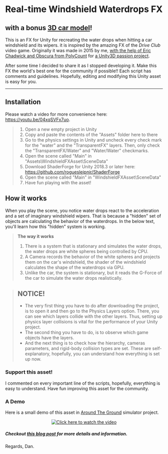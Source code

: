 Real-time Windshield Waterdrops FX
===================
with a bonus [3D car model](https://www.cgtrader.com/free-3d-models/car/standard/low-poly-car-for-video-games)!
-------------
This is an FX for Unity for recreating the water drops when hitting a car windshield and its wipers. it is inspired by the amazing FX of the *Drive Club* video game. Originally it was made in 2015 by me, [with the help of Eric Chadwick and Obscura from PolyCount](https://polycount.com/discussion/155940/animating-normal-maps-to-achieve-rain-drops-in-3ds-max-or-unity3d) for [a Unity3D passion project](http://aroundtheground.tk).

After some time I decided to share it as I stopped developing it. Make this FX the world's best one for the community if possible!!
Each script has comments and guidelines. Hopefully, editing and modifying this Unity asset is easy for you.

----------

Installation
-------------
Please watch a video for more convenience here: https://youtu.be/04xqSVFx7uo.
> 1. Open a new empty project in Unity
> 2. Copy and paste the contents of the "Assets" folder here to there
> 3. Go to the physics settings in Unity and uncheck every check mark for the "water" and the "TransparentFX" layers. Then, only check the "TransparentFX/Water" and "Water/Water" checkmarks.
> 4. Open the scene called "Main" in "Assets\WindshieldFXAsset\SceneData"
> 5. Download ShaderForge for Unity 2018.3 or later here: https://github.com/roguesleipnir/ShaderForge
> 6. Open the scene called "Main" in "WindshieldFXAsset\SceneData"
> 7. Have fun playing with the asset!

How it works
-------------

When you play the scene, you notice water drops react to the acceleration and a set of imaginary windshield wipers.  That is because a "hidden" set of objects are calculating the behavior of the waterdrops. In the below text, you'll learn how this "hidden" system is working.

> **The way it works**
>
> 1. There is a system that is stationary and simulates the water drops, the water drops are white spheres being controlled by CPU.
> 2. A Camera records the behavior of the white spheres and projects them on the car's windshield, the shader of the windshield calculates the shape of the waterdrops via GPU.
> 3. Unlike the car, the system is stationary, but it reads the G-Force of the car to simulate the water drops realistically.

> ## NOTICE!
>
> - The very first thing you have to do after downloading the project, is to open it and then go to the Physics Layers option. There, you can see which layers collide with the other layers. Thus, setting up physics layer collisions is vital for the performance of your Unity project.
> - The second thing you have to do, is to observe which game objects have the layers.
> - And the next thing is to check how the hierarchy, cameras parameters, and rigid-body collision types are set. These are self-explanatory, hopefully, you can understand how everything is set up now.

### Support this asset!

  I commented on every important line of the scripts, hopefully, everything is easy to understand. Have fun improving this asset for the community.

### A Demo

  Here is a small demo of this asset in [Around The Ground](http://www.AroundTheGround.tk) simulator project.
  
<span style="display:block;text-align:center">[![Click here to watch the video](https://img.youtube.com/vi/04xqSVFx7uo/0.jpg)](https://youtu.be/04xqSVFx7uo?t=394)</span>
  
##### Checkout [this blog post](https://www.AroundTheGround.tk/driveclub-water-drops-effect-unity3d-318/) for more details and information.

Regards,
Dan.
